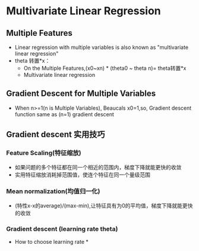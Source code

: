 # Multivariate Linear Regression

## Multiple Features
* Linear regression with multiple variables is also known as "multivariate linear regression"
* theta 转置*x：
  * On the Multiple Features,(x0~xn) * (theta0 ~ theta n)= theta转置*x
  * Multivariate linear regression

## Gradient Descent for Multiple Variables
* When n>=1(n is Multiple Variables), Beaucals x0=1,so, Gradient descent function same as (n=1) gradient descent

## Gradient descent 实用技巧

### Feature Scaling(特征缩放)
* 如果问题的多个特征都在同一个相近的范围内，梯度下降就能更快的收敛
* 实用特征缩放消耗掉范围值，使连个特征在同一个量级范围

### Mean normalization(均值归一化)
* (特性x-x的average)/(max-min),让特征具有为0的平均值，梯度下降就能更快的收敛

### Gradient descent (learning rate theta)
* How to choose learning rate
  * 
